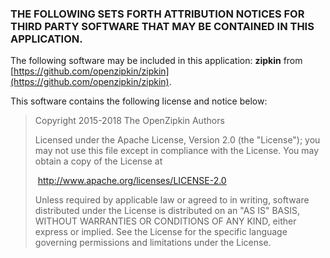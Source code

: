 ### THE FOLLOWING SETS FORTH ATTRIBUTION NOTICES FOR THIRD PARTY SOFTWARE THAT MAY BE CONTAINED IN THIS APPLICATION.

The following software may be included in this application: **zipkin** from [https://github.com/openzipkin/zipkin](https://github.com/openzipkin/zipkin).

This software contains the following license and notice below:

> Copyright 2015-2018 The OpenZipkin Authors
>
> Licensed under the Apache License, Version 2.0 (the "License");
> you may not use this file except in compliance with the License.
> You may obtain a copy of the License at
>
> ​	http://www.apache.org/licenses/LICENSE-2.0
>
> Unless required by applicable law or agreed to in writing, software
> distributed under the License is distributed on an "AS IS" BASIS,
> WITHOUT WARRANTIES OR CONDITIONS OF ANY KIND, either express or implied.
> See the License for the specific language governing permissions and
> limitations under the License.